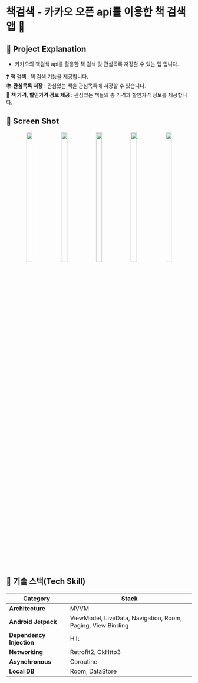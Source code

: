 

# 책검색 - 카카오 오픈 api를 이용한 책 검색 앱 👀
## 📌 Project Explanation 
* 카카오의 책검색 api를 활용한 책 검색 및 관심목록 저장할 수 있는 앱 입니다.

:question: <b>책 검색 </b>: 책 검색 기능을 제공합니다.<br>
:books: <b>관심목록 저장</b> : 관심있는 책을 관심목록에 저장할 수 있습니다.<br>
:atm: <b>책 가격, 할인가격 정보 제공</b> : 관심있는 책들의 총 가격과 할인가격 정보를 제공합니다.<br>

## 📌 Screen Shot
<p align="center">
<img src="https://user-images.githubusercontent.com/83231344/204030769-d082db2f-15a0-4960-bf7b-6253bd8164e8.png" width="18%" height="30%">
<img src="https://user-images.githubusercontent.com/83231344/204030856-a0645a0a-c1dc-45f5-9432-0a0f7c72df1a.png" width="18%" height="30%">
<img src="https://user-images.githubusercontent.com/83231344/204030894-8b5b09ea-344b-4dfe-8820-26bdd0a43d84.png" width="18%" height="30%">
<img src="https://user-images.githubusercontent.com/83231344/204030921-5c717884-00dc-4c6f-8dff-f1a01697e4df.png" width="18%" height="30%">
<img src="https://user-images.githubusercontent.com/83231344/204030966-0a28da88-2db0-4ae6-845d-b0908dca46ce.png" width="18%" height="30%">
</p>


## 📌 기술 스택(Tech Skill)

 | Category                                                   | Stack                                                   |
| ------------------------------------------------------------ | ------------------------------------------------------- |
| **Architecture**| MVVM        |
| **Android Jetpack**|  ViewModel, LiveData, Navigation, Room, Paging, View Binding|
| **Dependency Injection**| Hilt       |
| **Networking** | Retrofit2, OkHttp3           |
| **Asynchronous**                 | Coroutine |
| **Local DB**                 | Room, DataStore |


